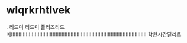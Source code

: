 # wlqrkrhtlvek
.
리드미 리드미 플리즈리드미!!!!!!!!!!!!!!!!!!!!!!!!!!!!!!!!!!!!!!!!!!!!!!!!!!!!!!!!!!!!!!!!!!!!!!!!!!!!!!!!!!!!!!!!!!!
학원시간딜리트
